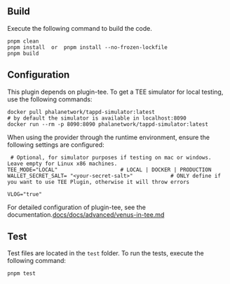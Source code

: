 ## Build
Execute the following command to build the code.
```
pnpm clean
pnpm install  or  pnpm install --no-frozen-lockfile
pnpm build
```

## Configuration
This plugin depends on plugin-tee.
To get a TEE simulator for local testing, use the following commands:
```shell
docker pull phalanetwork/tappd-simulator:latest
# by default the simulator is available in localhost:8090
docker run --rm -p 8090:8090 phalanetwork/tappd-simulator:latest
```

When using the provider through the runtime environment, ensure the following settings are configured:
```shell
 # Optional, for simulator purposes if testing on mac or windows. Leave empty for Linux x86 machines.
TEE_MODE="LOCAL"                    # LOCAL | DOCKER | PRODUCTION
WALLET_SECRET_SALT= "<your-secret-salt>"            # ONLY define if you want to use TEE Plugin, otherwise it will throw errors

VLOG="true"
```
For detailed configuration of plugin-tee, see the documentation.[docs/docs/advanced/venus-in-tee.md](/docs/docs/advanced/venus-in-tee.md)

## Test 

Test files are located in the `test` folder. To run the tests, execute the following command:

```shell
pnpm test

```
